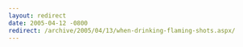```yaml
---
layout: redirect
date: 2005-04-12 -0800
redirect: /archive/2005/04/13/when-drinking-flaming-shots.aspx/
---
```

